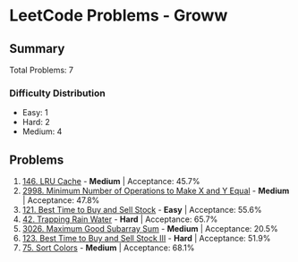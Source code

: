 # LeetCode Problems - Groww

## Summary
Total Problems: 7

### Difficulty Distribution

- Easy: 1
- Hard: 2
- Medium: 4

## Problems

1. [146. LRU Cache](https://leetcode.com/problems/lru-cache/) - **Medium** | Acceptance: 45.7%
2. [2998. Minimum Number of Operations to Make X and Y Equal](https://leetcode.com/problems/minimum-number-of-operations-to-make-x-and-y-equal/) - **Medium** | Acceptance: 47.8%
3. [121. Best Time to Buy and Sell Stock](https://leetcode.com/problems/best-time-to-buy-and-sell-stock/) - **Easy** | Acceptance: 55.6%
4. [42. Trapping Rain Water](https://leetcode.com/problems/trapping-rain-water/) - **Hard** | Acceptance: 65.7%
5. [3026. Maximum Good Subarray Sum](https://leetcode.com/problems/maximum-good-subarray-sum/) - **Medium** | Acceptance: 20.5%
6. [123. Best Time to Buy and Sell Stock III](https://leetcode.com/problems/best-time-to-buy-and-sell-stock-iii/) - **Hard** | Acceptance: 51.9%
7. [75. Sort Colors](https://leetcode.com/problems/sort-colors/) - **Medium** | Acceptance: 68.1%